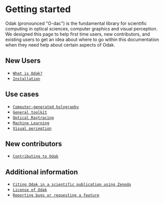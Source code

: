 # Getting started
Odak (pronounced "O-dac") is the fundamental library for scientific computing in optical sciences, computer graphics and visual perception.
We designed this page to help first time users, new contributors, and existing users to get an idea about where to go within this documentation when they need help about certain aspects of Odak.

## New Users

- [`What is Odak?`](beginning.md)
- [`Installation`](installation.md)

## Use cases

- [`Computer-generated holography`](cgh.md)
- [`General toolkit`](toolkit.md)
- [`Optical Raytracing`](raytracing.md)
- [`Machine Learning`](machine_learning.md)
- [`Visual perception`](perception.md)

## New contributors

- [`Contributing to Odak`](contributing.md)

## Additional information

- [`Citing Odak in a scientific publication using Zenodo`](https://github.com/kaanaksit/odak#how-to-cite)
- [`License of Odak`](https://github.com/kaanaksit/odak/blob/master/LICENSE.txt)
- [`Reporting bugs or requesting a feature`](https://github.com/kaanaksit/odak/issues)
